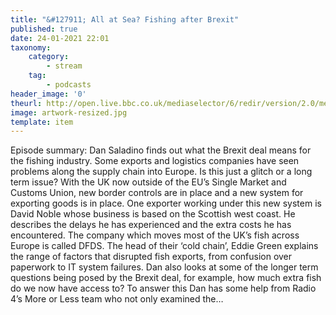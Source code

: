 ```yaml
---
title: "&#127911; All at Sea? Fishing after Brexit"
published: true
date: 24-01-2021 22:01
taxonomy:
    category:
        - stream
    tag:
        - podcasts
header_image: '0'
theurl: http://open.live.bbc.co.uk/mediaselector/6/redir/version/2.0/mediaset/audio-nondrm-download/proto/http/vpid/p094vpd3.mp3
image: artwork-resized.jpg
template: item
--- 
```

Episode summary: Dan Saladino finds out what the Brexit deal means for the fishing industry. Some exports and logistics companies have seen problems along the supply chain into Europe. Is this just a glitch or a long term issue? With the UK now outside of the EU’s Single Market and Customs Union, new border controls are in place and a new system for exporting goods is in place. One exporter working under this new system is David Noble whose business is based on the Scottish west coast. He describes the delays he has experienced and the extra costs he has encountered. The company which moves most of the UK’s fish across Europe is called DFDS. The head of their ‘cold chain’, Eddie Green explains the range of factors that disrupted fish exports, from confusion over paperwork to IT system failures. Dan also looks at some of the longer term questions being posed by the Brexit deal, for example, how much extra fish do we now have access to? To answer this Dan has some help from Radio 4’s More or Less team who not only examined the…
